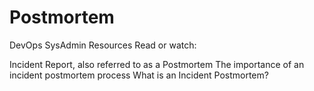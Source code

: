 # Postmortem
DevOps
SysAdmin
Resources
Read or watch:

Incident Report, also referred to as a Postmortem
The importance of an incident postmortem process
What is an Incident Postmortem?

